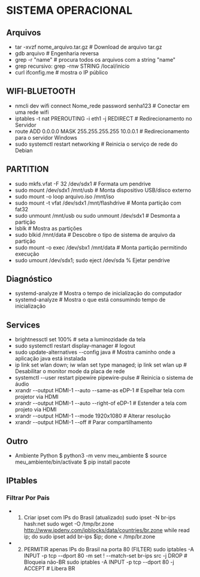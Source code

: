 # SISTEMA OPERACIONAL

## Arquivos

- tar -xvzf nome_arquivo.tar.gz # Download de arquivo tar.gz
- gdb arquivo # Engenharia reversa
- grep -r "name" # procura todos os arquivos com a string "name"
- grep recursivo: grep -rnw STRING /local/inicio
- curl ifconfig.me # mostra o IP público

## WIFI-BLUETOOTH

- nmcli dev wifi connect Nome_rede password senha123 # Conectar em uma rede wifi
- iptables -t nat PREROUTING -i eth1 -j REDIRECT # Redirecionamento no Servidor
- route ADD 0.0.0.0 MASK 255.255.255.255 10.0.0.1 # Redirecionamento para o servidor Windows
- sudo systemctl restart networking # Reinicia o serviço de rede do Debian

## PARTITION

- sudo mkfs.vfat -F 32 /dev/sdx1 # Formata um pendrive
- sudo mount /dev/sdx1 /mnt/usb # Monta dispositivo USB/disco externo
- sudo mount -o loop arquivo.iso /mnt/iso
- sudo mount -t vfat /dev/sdx1 /mnt/flashdrive # Monta partição com fat32
- sudo unmount /mnt/usb ou sudo unmount /dev/sdx1 # Desmonta a partição
- lsblk # Mostra as partições
- sudo blkid /mnt/data # Descobre o tipo de sistema de arquivo da partição
- sudo mount -o exec /dev/sbx1 /mnt/data # Monta partição permitindo execução
- sudo umount /dev/sdx1; sudo eject /dev/sda % Ejetar pendrive

## Diagnóstico

- systemd-analyze # Mostra o tempo de inicialização do computador
- systemd-analyze # Mostra o que está consumindo tempo de inicialização

## Services
- brightnessctl set 100% # seta a luminozidade da tela
- sudo systemctl restart display-manager # logout
- sudo update-alternatives --config java # Mostra caminho onde a aplicação java está instalada
- ip link set wlan down; iw wlan set type managed; ip link set wlan up # Desabilitar o monitor mode da placa de rede
- systemctl --user restart pipewire pipewire-pulse # Reinicia o sistema de áudio
- xrandr --output HDMI-1 --auto --same-as eDP-1 # Espelhar tela com projetor via HDMI
- xrandr --output HDMI-1 --auto --right-of eDP-1 # Estender a tela com projeto via HDMI
- xrandr --output HDMI-1 --mode 1920x1080 # Alterar resolução 
- xrandr --output HDMI-1 --off  # Parar compartilhamento


## Outro
- Ambiente Python
$ python3 -m venv meu_ambiente
$ source meu_ambiente/bin/activate
$ pip install pacote

## IPtables

### Filtrar Por País
- 1. Criar ipset com IPs do Brasil (atualizado)
sudo ipset -N br-ips hash:net
sudo wget -O /tmp/br.zone http://www.ipdeny.com/ipblocks/data/countries/br.zone
while read ip; do sudo ipset add br-ips $ip; done < /tmp/br.zone

- 2. PERMITIR apenas IPs do Brasil na porta 80 (FILTER)
sudo iptables -A INPUT -p tcp --dport 80 -m set ! --match-set br-ips src -j DROP  # Bloqueia não-BR
sudo iptables -A INPUT -p tcp --dport 80 -j ACCEPT  # Libera BR

